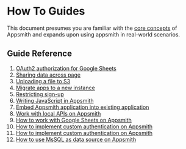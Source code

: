 # How To Guides

This document presumes you are familiar with the [core concepts](../core-concepts/connecting-to-data-sources/) of Appsmith and expands upon using appsmith in real-world scenarios.

## Guide Reference

1. [OAuth2 authorization for Google Sheets](oauth2-authorization-for-google-sheets.md)
2. [Sharing data across page](sharing-data-across-pages.md)
3. [Uploading a file to S3](how-to-upload-to-s3.md)
4. [Migrate apps to a new instance](backup-restore.md)
5. [Restricting sign-up]()
6. [Writing JavaScript in Appsmith](writing-javascript-in-appsmith.md)
7. [Embed Appsmith application into existing application](embed-appsmith-into-existing-application.md)
8. [Work with local APIs on Appsmith](how-to-work-with-local-apis-on-appsmith.md)
9. [How to work with Google Sheets on Appsmith](how-to-work-with-google-sheets-on-appsmith.md)
10. [How to implement custom authentication on Appsmith](how-to-implement-custom-authentication-on-appsmith.md)
11. [How to implement custom authentication on Appsmith](how-to-implement-custom-authentication-on-appsmith.md)
12. [How to use MsSQL as data source on Appsmith](use-mssql-as-data-source.md)

